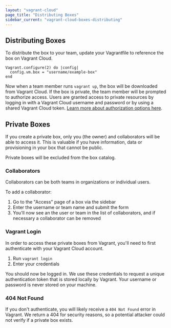 ```yaml
---
layout: "vagrant-cloud"
page_title: "Distributing Boxes"
sidebar_current: "vagrant-cloud-boxes-distributing"
---
```


## Distributing Boxes

To distribute the box to your team, update your Vagrantfile to reference the
box on Vagrant Cloud.

    Vagrant.configure(2) do |config|
      config.vm.box = "username/example-box"
    end

Now when a team member runs `vagrant up`, the box will be downloaded from Vagrant Cloud.
If the box is private, the team member will be prompted to authorize access. Users
are granted access to private resources by logging in with a Vagrant Cloud username and
password or by using a shared Vagrant Cloud token.
[Learn more about authorization options here](/docs/vagrant-cloud/users/authentication.html).

## Private Boxes

If you create a private box, only you (the owner) and collaborators
will be able to access it. This is valuable if you
have information, data or provisioning in your box
that cannot be public.

Private boxes will be excluded from the box catalog.

### Collaborators

Collaborators can be both teams in
organizations or individual users.

To add a collaborator:

1. Go to the "Access" page of a box via the sidebar
2. Enter the username or team name and submit the form
3. You'll now see an the user or team in the list of collaborators,
and if necessary a collaborator can be removed

### Vagrant Login

In order to access these private boxes from Vagrant, you'll need to first
authenticate with your Vagrant Cloud account.

1. Run `vagrant login`
2. Enter your credentials

You should now be logged in. We use these credentials to request
a unique authentication token that is stored locally by Vagrant. Your
username or password is never stored on your machine.

### 404 Not Found

If you don't authenticate, you will likely receive a `404 Not Found`
error in Vagrant. We return a 404 for security reasons, so a potential
attacker could not verify if a private box exists.
